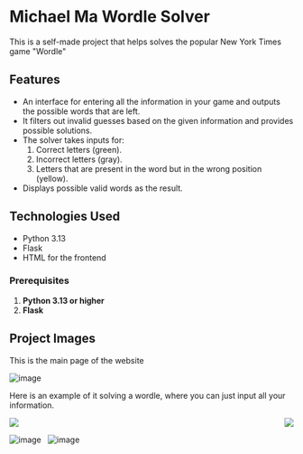 # Michael Ma Wordle Solver

This is a self-made project that helps solves the popular New York Times game "Wordle"

## Features
- An interface for entering all the information in your game and outputs the possible words that are left.
- It filters out invalid guesses based on the given information and provides possible solutions.
- The solver takes inputs for:
  1. Correct letters (green).
  2. Incorrect letters (gray).
  3. Letters that are present in the word but in the wrong position (yellow).
- Displays possible valid words as the result.

## Technologies Used
- Python 3.13
- Flask 
- HTML for the frontend


### Prerequisites
1. **Python 3.13 or higher**
2. **Flask**

## Project Images

This is the main page of the website

![image](https://github.com/user-attachments/assets/9cfe727b-f3ad-4e7b-a2a2-207cc49e08a0)

Here is an example of it solving a wordle, where you can just input all your information.

<div style="display: flex; justify-content: space-between;">
  <img src="https://github.com/user-attachments/assets/57331104-d6d6-46ef-b107-bf1d75f4198c" style="object-fit: contain;" />
  <img src="https://github.com/user-attachments/assets/98fb482d-2451-4c9a-9c9d-2ae031a5a898"  style="object-fit: contain;" />
</div>




![image](https://github.com/user-attachments/assets/5f5b81e1-efd0-49b4-9e5f-eed38f722e8b) &nbsp; ![image](https://github.com/user-attachments/assets/306a4f4b-9b39-4a4b-8d7f-f7de176b6580)








